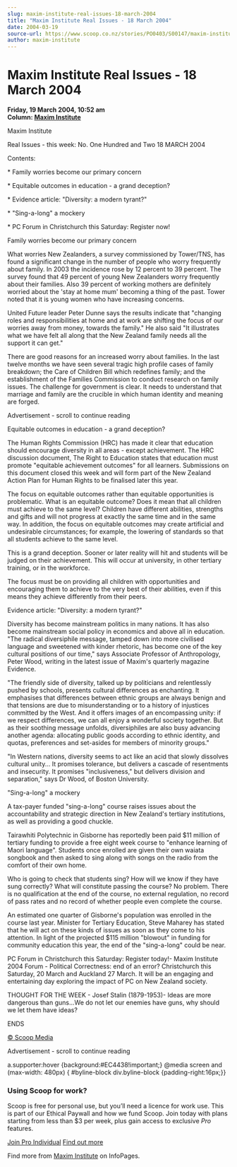 ```yaml
---
slug: maxim-institute-real-issues-18-march-2004
title: "Maxim Institute Real Issues - 18 March 2004"
date: 2004-03-19
source-url: https://www.scoop.co.nz/stories/PO0403/S00147/maxim-institute-real-issues-18-march-2004.htm
author: maxim-institute
---
```

Maxim Institute Real Issues - 18 March 2004
===========================================

**Friday, 19 March 2004, 10:52 am**  
**Column: [Maxim Institute](https://info.scoop.co.nz/Maxim_Institute)**

Maxim Institute

Real Issues - this week: No. One Hundred and Two 18 MARCH 2004

Contents:

\* Family worries become our primary concern

\* Equitable outcomes in education - a grand deception?

\* Evidence article: "Diversity: a modern tyrant?"

\* "Sing-a-long" a mockery

\* PC Forum in Christchurch this Saturday: Register now!

Family worries become our primary concern

What worries New Zealanders, a survey commissioned by Tower/TNS, has found a significant change in the number of people who worry frequently about family. In 2003 the incidence rose by 12 percent to 39 percent. The survey found that 49 percent of young New Zealanders worry frequently about their families. Also 39 percent of working mothers are definitely worried about the 'stay at home mum' becoming a thing of the past. Tower noted that it is young women who have increasing concerns.

United Future leader Peter Dunne says the results indicate that "changing roles and responsibilities at home and at work are shifting the focus of our worries away from money, towards the family." He also said "It illustrates what we have felt all along that the New Zealand family needs all the support it can get."

There are good reasons for an increased worry about families. In the last twelve months we have seen several tragic high profile cases of family breakdown; the Care of Children Bill which redefines family; and the establishment of the Families Commission to conduct research on family issues. The challenge for government is clear. It needs to understand that marriage and family are the crucible in which human identity and meaning are forged.

Advertisement - scroll to continue reading





Equitable outcomes in education - a grand deception?

The Human Rights Commission (HRC) has made it clear that education should encourage diversity in all areas - except achievement. The HRC discussion document, The Right to Education states that education must promote "equitable achievement outcomes" for all learners. Submissions on this document closed this week and will form part of the New Zealand Action Plan for Human Rights to be finalised later this year.

The focus on equitable outcomes rather than equitable opportunities is problematic. What is an equitable outcome? Does it mean that all children must achieve to the same level? Children have different abilities, strengths and gifts and will not progress at exactly the same time and in the same way. In addition, the focus on equitable outcomes may create artificial and undesirable circumstances; for example, the lowering of standards so that all students achieve to the same level.

This is a grand deception. Sooner or later reality will hit and students will be judged on their achievement. This will occur at university, in other tertiary training, or in the workforce.

The focus must be on providing all children with opportunities and encouraging them to achieve to the very best of their abilities, even if this means they achieve differently from their peers.

Evidence article: "Diversity: a modern tyrant?"

Diversity has become mainstream politics in many nations. It has also become mainstream social policy in economics and above all in education. "The radical diversiphile message, tamped down into more civilised language and sweetened with kinder rhetoric, has become one of the key cultural positions of our time," says Associate Professor of Anthropology, Peter Wood, writing in the latest issue of Maxim's quarterly magazine Evidence.

"The friendly side of diversity, talked up by politicians and relentlessly pushed by schools, presents cultural differences as enchanting. It emphasises that differences between ethnic groups are always benign and that tensions are due to misunderstanding or to a history of injustices committed by the West. And it offers images of an encompassing unity: if we respect differences, we can all enjoy a wonderful society together. But as their soothing message unfolds, diversiphiles are also busy advancing another agenda: allocating public goods according to ethnic identity, and quotas, preferences and set-asides for members of minority groups."

"In Western nations, diversity seems to act like an acid that slowly dissolves cultural unity... It promises tolerance, but delivers a cascade of resentments and insecurity. It promises "inclusiveness," but delivers division and separation," says Dr Wood, of Boston University.

"Sing-a-long" a mockery

A tax-payer funded "sing-a-long" course raises issues about the accountability and strategic direction in New Zealand's tertiary institutions, as well as providing a good chuckle.

Tairawhiti Polytechnic in Gisborne has reportedly been paid $11 million of tertiary funding to provide a free eight week course to "enhance learning of Maori language". Students once enrolled are given their own waiata songbook and then asked to sing along with songs on the radio from the comfort of their own home.

Who is going to check that students sing? How will we know if they have sung correctly? What will constitute passing the course? No problem. There is no qualification at the end of the course, no external regulation, no record of pass rates and no record of whether people even complete the course.

An estimated one quarter of Gisborne's population was enrolled in the course last year. Minister for Tertiary Education, Steve Maharey has stated that he will act on these kinds of issues as soon as they come to his attention. In light of the projected $115 million "blowout" in funding for community education this year, the end of the "sing-a-long" could be near.

PC Forum in Christchurch this Saturday: Register today!- Maxim Institute 2004 Forum - Political Correctness: end of an error? Christchurch this Saturday, 20 March and Auckland 27 March. It will be an engaging and entertaining day exploring the impact of PC on New Zealand society.

THOUGHT FOR THE WEEK - Josef Stalin (1879-1953)- Ideas are more dangerous than guns...We do not let our enemies have guns, why should we let them have ideas?

  
ENDS  

[© Scoop Media](http://www.scoop.co.nz/about/terms.html)  

Advertisement - scroll to continue reading



a.supporter:hover {background:#EC4438!important;} @media screen and (max-width: 480px) { #byline-block div.byline-block {padding-right:16px;}}

### Using Scoop for work?

Scoop is free for personal use, but you’ll need a licence for work use. This is part of our Ethical Paywall and how we fund Scoop. Join today with plans starting from less than $3 per week, plus gain access to exclusive _Pro_ features.  
  
[Join Pro Individual](https://pro.scoop.co.nz/Individual/?from=ProIn24) [Find out more](https://pro.scoop.co.nz/using-scoop-for-work/?from=ProIn24)

Find more from [Maxim Institute](https://info.scoop.co.nz/Maxim_Institute) on InfoPages.